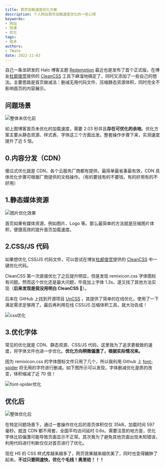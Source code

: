 ```yaml
---
title: 首页加载速度优化方案
description: 个人网站首页加载速度优化的一些心得
keywords:
- 网站
- 加速
- 优化
tags: 
- 技术
authors:
- 7Wate
date: 2022-11-03
---
```


自己一条龙研发的 Halo 博客主题 [Redemption](https://blog.7wate.com/?p=85) 最近也是发布了首个正式版，在博友[杜郎俊赏](https://dujun.io/)提供的 [CleanCSS](https://dujun.io/cleancss-remove-unused-css.html) 工具下麻溜地搞定了，同时又添加了一些自己的想法。主要思路是首页做减法：删减无用代码文件、压缩静态资源体积，同时完全不影响首页的内容展示。

## 问题场景

![整体未优化前](https://static.7wate.com/img/2022/11/03/d6937e7965c76.png)

如上图博客首页未优化的加载速度，需要 2.03 秒并且**存在可优化的余地**。优化方案主要从静态资源、样式表、字体这三个方面出发。整套操作步骤下来，实测速度提升了近 5 倍。

## 0.内容分发（CDN）

傻瓜式优化就是 CDN，各个云服务厂商都有提供。最简单最省事最有效，CDN 具体优化步骤可根据厂商提供的文档操作。（有的要钱有的不要钱，有的好用有的不好用）

## 1.静态媒体资源

![图片优化效果](https://static.7wate.com/img/2022/11/03/21dfc74958c26.png)

首页如果有媒体资源，例如图片、Logo 等。那么最简单的方法就是压缩图片体积，便捷高效的提升首页加载速度。

## 2.CSS/JS 代码

如果想优化 CSS/JS 代码文件，可以尝试在博友[杜郎俊赏](https://dujun.io/)提供的 [CleanCSS](https://dujun.io/cleancss-remove-unused-css.html) 中一键优化代码。

CleanCSS 第一次直接优化了之后提升明显，但是发现 remixicon.css 字体图标有问题。然而这个优化还是最大问题，毕竟加上字体 1.3s，遂又找了其他方法实现（**后来发现是我没用明白 CleanCSS 🤣**）。

后来在 GitHub 上找到开源项目 [UnCSS](https://github.com/uncss/uncss) ，其提供了简单的在线优化，使用了一下满足需求足够用了。最后再利用在线 CSS/JS 压缩体积工具，就大功告成！

![css优化](https://static.7wate.com/img/2022/11/03/66db14b415323.png)

## 3.优化字体

常见的优化就是 CDN、静态资源、CSS/JS 代码，这里我为了追求更极致的速度，将字体文件也进一步优化。**优化方向稍微偏激了，根据实际情况来。**

因为 remixicon.css 的字体图标文件只用了几个，所以我利用 Github 上 [font-spider](https://github.com/aui/font-spider) 将无用的字符进行删减。如下图所示可以发现，字体删减优化是质的改变，体积缩减了近 70 倍！

![font-spider优化](https://static.7wate.com/img/2022/11/03/df6df212fd9ac.png)

## 优化后

![整体优化后](https://static.7wate.com/img/2022/11/03/2d8b01670d07d.png)

在特定问题场景下，通过一套操作优化后的首页体积仅仅 35kB，加载时间 597 毫秒。就连 CDN 都不用套，全国平均访问延时 0.6s。需要注意的地方是，优化字体比较偏激可能导致页面显示不正常。其次我为了避免其他页面出现未知错误，利用代码进行判断仅仅对首页进行了优化。

现在 H5 的 CSS 样式库越来越多了，网页效果越来越优美了，同时也变得臃肿了起来。**不过只要网速快，优化个毛线！奥里给！！！**

